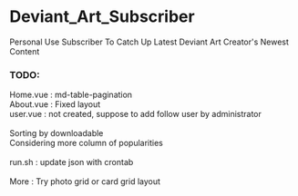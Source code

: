 # Deviant_Art_Subscriber
Personal Use Subscriber To Catch Up Latest Deviant Art Creator's Newest Content

### TODO:

Home.vue : md-table-pagination<br />
About.vue : Fixed layout<br />
user.vue : not created, suppose to add follow user by administrator<br />
<br />
Sorting by downloadable<br />
Considering more column of popularities<br />
<br />
run.sh : update json with crontab<br />
<br />
More : Try photo grid or card grid layout<br />